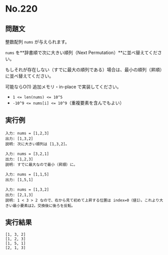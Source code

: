 # No.220

## 問題文

整数配列 `nums` が与えられます。

`nums` を\*\*辞書順で次に大きい順列（Next Permutation）\*\*に並べ替えてください。

もしそれが存在しない（すでに最大の順列である）場合は、最小の順列（昇順）に並べ替えてください。

可能ならO(1) 追加メモリ・in-place で実装してください。

* `1 <= len(nums) <= 10^5`
* `-10^9 <= nums[i] <= 10^9`（重複要素を含んでもよい）

## 実行例

```
入力: nums = [1,2,3]
出力: [1,3,2]
説明: 次に大きい順列は [1,3,2]。

入力: nums = [3,2,1]
出力: [1,2,3]
説明: すでに最大なので最小（昇順）に。

入力: nums = [1,1,5]
出力: [1,5,1]

入力: nums = [1,3,2]
出力: [2,1,3]
説明: 1 < 3 > 2 なので、右から見て初めて上昇する位置は index=0（値1）。これより大きい最小要素は2。交換後に後ろを反転。
```

## 実行結果

```
[1, 3, 2]
[1, 2, 3]
[1, 5, 1]
[2, 1, 3]
```
